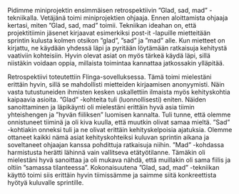 Pidimme miniprojektin ensimmäisen retrospektiivin ”Glad, sad, mad” -tekniikalla. Vetäjänä toimi miniprojektien ohjaaja. Ennen aloittamista ohjaaja kertasi, miten ”Glad, sad, mad” toimii. Tekniikan ideahan on, että projektitiimin jäsenet kirjaavat esimerkiksi post-it -lapuille mietteitään sprintin kulusta kolmen otsikon ”glad”, ”sad” ja ”mad” alle. Kun mietteet on kirjattu, ne käydään yhdessä läpi ja pyritään löytämään ratkaisuja kehitystä vaativiin kohteisiin. Hyvin olevat asiat on myös tärkeä käydä läpi, sillä niistäkin voidaan oppia, millaista toimintaa kannattaa jatkossakin ylläpitää.

Retrospektiivi toteutettiin Flinga-sovelluksessa. Tämä toimi mielestäni erittäin hyvin, sillä se mahdollisti mietteiden kirjaamisen anonyymisti. Näin vasta tutustuneiden ihmisten kesken uskallettiin ilmaista myös kehityskohtia kaipaavia asioita. ”Glad” -kohteita tuli (luonnollisesti) eniten. Näiden sanoittaminen ja läpikäynti oli mielestäni erittäin hyvä asia tiimin yhteishengen ja ”hyvän fiiliksen” luomisen kannalta. Tuli tunne, että olemme onnistuneet tiiminä ja oli kiva kuulla, että muutkin olivat samaa mieltä. ”Sad” -kohtiakin onneksi tuli ja ne olivat erittäin kehityskelpoisia ajatuksia. Olemme ottaneet kaikki nämä asiat kehityskohteiksi kuluvan sprintin aikana ja soveltaneet ohjaajan kanssa pohdittuja ratkaisuja niihin. ”Mad” -kohdassa harmistusta herätti lähinnä vain vallitseva etätyötilanne. Tämäkin oli mielestäni hyvä sanoittaa ja oli mukava nähdä, että muillakin oli sama fiilis ja oltiin ”samassa tilanteessa”. Kokonaisuutena ”Glad, sad, mad” -tekniikan käyttö toimi siis erittäin hyvin tiimissämme ja saimme siitä konkreettista hyötyä kuluvalle sprintille.
